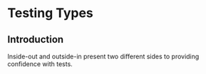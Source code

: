 # Testing Types

## Introduction

Inside-out and outside-in present two different sides to providing confidence with tests.
